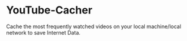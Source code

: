 # YouTube-Cacher
Cache the most frequently watched videos on your local machine/local network to save Internet Data.
